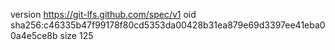 version https://git-lfs.github.com/spec/v1
oid sha256:c46335b47f99178f80cd5353da00428b31ea879e69d3397ee41eba00a4e5ce8b
size 125
